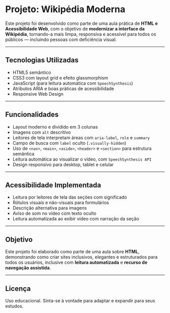 # Projeto: Wikipédia Moderna

Este projeto foi desenvolvido como parte de uma aula prática de **HTML e Acessibilidade Web**, com o objetivo de **modernizar a interface da Wikipédia**, tornando-a mais limpa, responsiva e acessível para todos os públicos — incluindo pessoas com deficiência visual.

---

## Tecnologias Utilizadas

- HTML5 semântico
- CSS3 com layout grid e efeito glassmorphism
- JavaScript (para leitura automática com `SpeechSynthesis`)
- Atributos ARIA e boas práticas de acessibilidade
- Responsive Web Design

---

## Funcionalidades

-  Layout moderno e dividido em 3 colunas
-  Imagens com `alt` descritivo
-  Leitores de tela interpretam áreas com `aria-label`, `role` e `summary`
-  Campo de busca com `label` oculto (`.visually-hidden`)
-  Uso de `<nav>`, `<main>`, `<aside>`, `<header>` e `<section>` para estrutura semântica
-  Leitura automática ao visualizar o vídeo, com `SpeechSynthesis API`
-  Design responsivo para desktop, tablet e celular

---

##  Acessibilidade Implementada

- Leitura por leitores de tela das seções com significado
- Rótulos visuais e não-visuais para formulários
- Descrição alternativa para imagens
- Aviso de som no vídeo com texto oculto
- Leitura automatizada ao exibir vídeo com narração da seção

---



##  Objetivo 

Este projeto foi elaborado como parte de uma aula sobre **HTML**, demonstrando como criar sites inclusivos, elegantes e estruturados para todos os usuários, inclusive com **leitura automatizada** e **recurso de navegação assistida**.

---

## Licença

Uso educacional. Sinta-se à vontade para adaptar e expandir para seus estudos.
